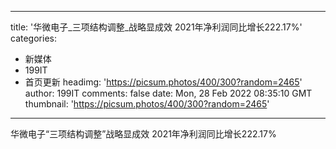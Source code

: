 
---
title: '华微电子_三项结构调整_战略显成效 2021年净利润同比增长222.17%'
categories: 
 - 新媒体
 - 199IT
 - 首页更新
headimg: 'https://picsum.photos/400/300?random=2465'
author: 199IT
comments: false
date: Mon, 28 Feb 2022 08:35:10 GMT
thumbnail: 'https://picsum.photos/400/300?random=2465'
---

<div>   
华微电子“三项结构调整”战略显成效 2021年净利润同比增长222.17%  
</div>
            